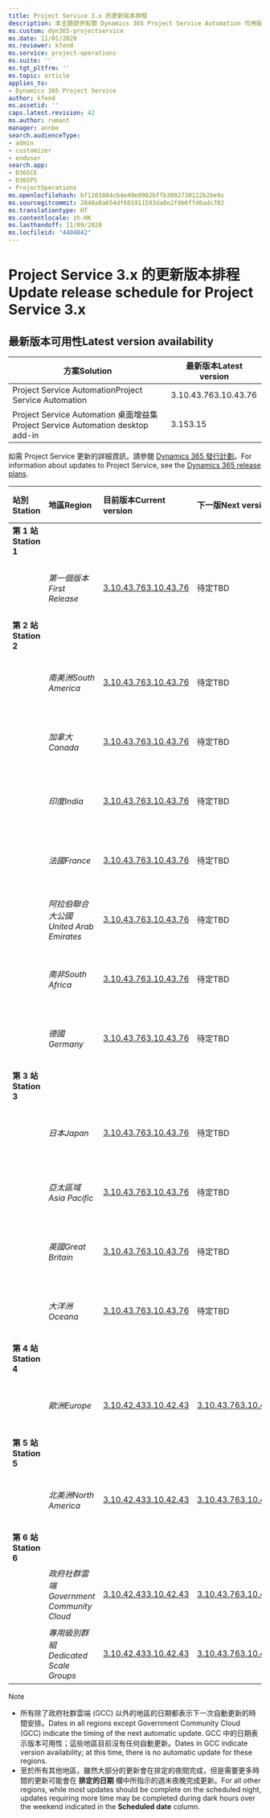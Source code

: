 ```yaml
---
title: Project Service 3.x 的更新版本排程
description: 本主題提供有關 Dynamics 365 Project Service Automation 可用版本與即將發行版本的資訊。
ms.custom: dyn365-projectservice
ms.date: 11/01/2020
ms.reviewer: kfend
ms.service: project-operations
ms.suite: ''
ms.tgt_pltfrm: ''
ms.topic: article
applies_to:
- Dynamics 365 Project Service
author: kfend
ms.assetid: ''
caps.latest.revision: 42
ms.author: rumant
manager: annbe
search.audienceType:
- admin
- customizer
- enduser
search.app:
- D365CE
- D365PS
- ProjectOperations
ms.openlocfilehash: bf1203884cb4e49e0982bffb3092730122b2be9c
ms.sourcegitcommit: 2848a8a654df601911593da8e2f9b6ffd6adc702
ms.translationtype: HT
ms.contentlocale: zh-HK
ms.lasthandoff: 11/09/2020
ms.locfileid: "4404842"
---
```

# <a name="update-release-schedule-for-project-service-3x"></a><span data-ttu-id="1b114-103">Project Service 3.x 的更新版本排程</span><span class="sxs-lookup"><span data-stu-id="1b114-103">Update release schedule for Project Service 3.x</span></span>

## <a name="latest-version-availability"></a><span data-ttu-id="1b114-104">最新版本可用性</span><span class="sxs-lookup"><span data-stu-id="1b114-104">Latest version availability</span></span>

| <span data-ttu-id="1b114-105">方案</span><span class="sxs-lookup"><span data-stu-id="1b114-105">Solution</span></span>  | <span data-ttu-id="1b114-106"> 最新版本</span><span class="sxs-lookup"><span data-stu-id="1b114-106">Latest version</span></span> |
|-------|----|
| <span data-ttu-id="1b114-107">Project Service Automation</span><span class="sxs-lookup"><span data-stu-id="1b114-107">Project Service Automation</span></span>    | <span data-ttu-id="1b114-108">3.10.43.76</span><span class="sxs-lookup"><span data-stu-id="1b114-108">3.10.43.76</span></span> |
| <span data-ttu-id="1b114-109">Project Service Automation 桌面增益集</span><span class="sxs-lookup"><span data-stu-id="1b114-109">Project Service Automation desktop add-in</span></span>                | <span data-ttu-id="1b114-110">3.15</span><span class="sxs-lookup"><span data-stu-id="1b114-110">3.15</span></span>          |

<span data-ttu-id="1b114-111">如需 Project Service 更新的詳細資訊，請參閱 [Dynamics 365 發行計劃](https://docs.microsoft.com/dynamics365/release-plans/)。</span><span class="sxs-lookup"><span data-stu-id="1b114-111">For information about updates to Project Service, see the [Dynamics 365 release plans](https://docs.microsoft.com/dynamics365/release-plans/).</span></span> 

| <span data-ttu-id="1b114-112">站別</span><span class="sxs-lookup"><span data-stu-id="1b114-112">Station</span></span>  | <span data-ttu-id="1b114-113">地區</span><span class="sxs-lookup"><span data-stu-id="1b114-113">Region</span></span> | <span data-ttu-id="1b114-114">目前版本</span><span class="sxs-lookup"><span data-stu-id="1b114-114">Current version</span></span> | <span data-ttu-id="1b114-115">下一版</span><span class="sxs-lookup"><span data-stu-id="1b114-115">Next version</span></span> |  <span data-ttu-id="1b114-116">排程日期</span><span class="sxs-lookup"><span data-stu-id="1b114-116">Scheduled date</span></span>
| :---   | :---   | :---   | :---   |:---   |         
|<span data-ttu-id="1b114-117"><strong>第 1 站</strong></span><span class="sxs-lookup"><span data-stu-id="1b114-117"><strong>Station 1</strong></span></span> | |  |  | |
| | <span data-ttu-id="1b114-118"><i>第一個版本</i></span><span class="sxs-lookup"><span data-stu-id="1b114-118"><i>First Release</i></span></span> | [<span data-ttu-id="1b114-119">3.10.43.76</span><span class="sxs-lookup"><span data-stu-id="1b114-119">3.10.43.76</span></span>](whats-new-ur-25.md) | <span data-ttu-id="1b114-120">待定</span><span class="sxs-lookup"><span data-stu-id="1b114-120">TBD</span></span> | <span data-ttu-id="1b114-121">2020 年 11 月 20 日</span><span class="sxs-lookup"><span data-stu-id="1b114-121">November 20, 2020</span></span>
|<span data-ttu-id="1b114-122"><strong>第 2 站</strong></span><span class="sxs-lookup"><span data-stu-id="1b114-122"><strong>Station 2</strong></span></span> | |  |  | |
| | <span data-ttu-id="1b114-123"><i>南美洲</i></span><span class="sxs-lookup"><span data-stu-id="1b114-123"><i>South America</i></span></span> | [<span data-ttu-id="1b114-124">3.10.43.76</span><span class="sxs-lookup"><span data-stu-id="1b114-124">3.10.43.76</span></span>](whats-new-ur-25.md) | <span data-ttu-id="1b114-125">待定</span><span class="sxs-lookup"><span data-stu-id="1b114-125">TBD</span></span> | <span data-ttu-id="1b114-126">2020 年 11 月 27 日</span><span class="sxs-lookup"><span data-stu-id="1b114-126">November 27, 2020</span></span>
| | <span data-ttu-id="1b114-127"><i>加拿大</i></span><span class="sxs-lookup"><span data-stu-id="1b114-127"><i>Canada</i></span></span> | [<span data-ttu-id="1b114-128">3.10.43.76</span><span class="sxs-lookup"><span data-stu-id="1b114-128">3.10.43.76</span></span>](whats-new-ur-25.md) | <span data-ttu-id="1b114-129">待定</span><span class="sxs-lookup"><span data-stu-id="1b114-129">TBD</span></span> | <span data-ttu-id="1b114-130">2020 年 11 月 27 日</span><span class="sxs-lookup"><span data-stu-id="1b114-130">November 27, 2020</span></span> 
| | <span data-ttu-id="1b114-131"><i>印度</i></span><span class="sxs-lookup"><span data-stu-id="1b114-131"><i>India</i></span></span> | [<span data-ttu-id="1b114-132">3.10.43.76</span><span class="sxs-lookup"><span data-stu-id="1b114-132">3.10.43.76</span></span>](whats-new-ur-25.md) | <span data-ttu-id="1b114-133">待定</span><span class="sxs-lookup"><span data-stu-id="1b114-133">TBD</span></span> | <span data-ttu-id="1b114-134">2020 年 11 月 27 日</span><span class="sxs-lookup"><span data-stu-id="1b114-134">November 27, 2020</span></span>
| | <span data-ttu-id="1b114-135"><i>法國</i></span><span class="sxs-lookup"><span data-stu-id="1b114-135"><i>France</i></span></span> | [<span data-ttu-id="1b114-136">3.10.43.76</span><span class="sxs-lookup"><span data-stu-id="1b114-136">3.10.43.76</span></span>](whats-new-ur-25.md) | <span data-ttu-id="1b114-137">待定</span><span class="sxs-lookup"><span data-stu-id="1b114-137">TBD</span></span> | <span data-ttu-id="1b114-138">2020 年 11 月 27 日</span><span class="sxs-lookup"><span data-stu-id="1b114-138">November 27, 2020</span></span>
| | <span data-ttu-id="1b114-139"><i>阿拉伯聯合大公國</i></span><span class="sxs-lookup"><span data-stu-id="1b114-139"><i>United Arab Emirates</i></span></span> | [<span data-ttu-id="1b114-140">3.10.43.76</span><span class="sxs-lookup"><span data-stu-id="1b114-140">3.10.43.76</span></span>](whats-new-ur-25.md) | <span data-ttu-id="1b114-141">待定</span><span class="sxs-lookup"><span data-stu-id="1b114-141">TBD</span></span> | <span data-ttu-id="1b114-142">2020 年 11 月 27 日</span><span class="sxs-lookup"><span data-stu-id="1b114-142">November 27, 2020</span></span>
| | <span data-ttu-id="1b114-143"><i>南非</i></span><span class="sxs-lookup"><span data-stu-id="1b114-143"><i>South Africa</i></span></span> | [<span data-ttu-id="1b114-144">3.10.43.76</span><span class="sxs-lookup"><span data-stu-id="1b114-144">3.10.43.76</span></span>](whats-new-ur-25.md) | <span data-ttu-id="1b114-145">待定</span><span class="sxs-lookup"><span data-stu-id="1b114-145">TBD</span></span> | <span data-ttu-id="1b114-146">2020 年 11 月 27 日</span><span class="sxs-lookup"><span data-stu-id="1b114-146">November 27, 2020</span></span>
| | <span data-ttu-id="1b114-147"><i>德國</i></span><span class="sxs-lookup"><span data-stu-id="1b114-147"><i>Germany</i></span></span> | [<span data-ttu-id="1b114-148">3.10.43.76</span><span class="sxs-lookup"><span data-stu-id="1b114-148">3.10.43.76</span></span>](whats-new-ur-25.md) | <span data-ttu-id="1b114-149">待定</span><span class="sxs-lookup"><span data-stu-id="1b114-149">TBD</span></span> | <span data-ttu-id="1b114-150">2020 年 11 月 27 日</span><span class="sxs-lookup"><span data-stu-id="1b114-150">November 27, 2020</span></span>
|<span data-ttu-id="1b114-151"><strong>第 3 站</strong></span><span class="sxs-lookup"><span data-stu-id="1b114-151"><strong>Station 3</strong></span></span> | |  |  | |
| | <span data-ttu-id="1b114-152"><i>日本</i></span><span class="sxs-lookup"><span data-stu-id="1b114-152"><i>Japan</i></span></span> | [<span data-ttu-id="1b114-153">3.10.43.76</span><span class="sxs-lookup"><span data-stu-id="1b114-153">3.10.43.76</span></span>](whats-new-ur-25.md) | <span data-ttu-id="1b114-154">待定</span><span class="sxs-lookup"><span data-stu-id="1b114-154">TBD</span></span> | <span data-ttu-id="1b114-155">2020 年 12 月 11 日</span><span class="sxs-lookup"><span data-stu-id="1b114-155">December 11, 2020</span></span>
| | <span data-ttu-id="1b114-156"><i>亞太區域</i></span><span class="sxs-lookup"><span data-stu-id="1b114-156"><i>Asia Pacific</i></span></span> | [<span data-ttu-id="1b114-157">3.10.43.76</span><span class="sxs-lookup"><span data-stu-id="1b114-157">3.10.43.76</span></span>](whats-new-ur-25.md) | <span data-ttu-id="1b114-158">待定</span><span class="sxs-lookup"><span data-stu-id="1b114-158">TBD</span></span> | <span data-ttu-id="1b114-159">2020 年 12 月 11 日</span><span class="sxs-lookup"><span data-stu-id="1b114-159">December 11, 2020</span></span>
| | <span data-ttu-id="1b114-160"><i>英國</i></span><span class="sxs-lookup"><span data-stu-id="1b114-160"><i>Great Britain</i></span></span> | [<span data-ttu-id="1b114-161">3.10.43.76</span><span class="sxs-lookup"><span data-stu-id="1b114-161">3.10.43.76</span></span>](whats-new-ur-25.md) | <span data-ttu-id="1b114-162">待定</span><span class="sxs-lookup"><span data-stu-id="1b114-162">TBD</span></span> | <span data-ttu-id="1b114-163">2020 年 12 月 11 日</span><span class="sxs-lookup"><span data-stu-id="1b114-163">December 11, 2020</span></span>
| | <span data-ttu-id="1b114-164"><i>大洋洲</i></span><span class="sxs-lookup"><span data-stu-id="1b114-164"><i>Oceana</i></span></span> | [<span data-ttu-id="1b114-165">3.10.43.76</span><span class="sxs-lookup"><span data-stu-id="1b114-165">3.10.43.76</span></span>](whats-new-ur-25.md) | <span data-ttu-id="1b114-166">待定</span><span class="sxs-lookup"><span data-stu-id="1b114-166">TBD</span></span> | <span data-ttu-id="1b114-167">2020 年 12 月 11 日</span><span class="sxs-lookup"><span data-stu-id="1b114-167">December 11, 2020</span></span>
|<span data-ttu-id="1b114-168"><strong>第 4 站</strong></span><span class="sxs-lookup"><span data-stu-id="1b114-168"><strong>Station 4</strong></span></span> | |  |  | |
| | <span data-ttu-id="1b114-169"><i>歐洲</i></span><span class="sxs-lookup"><span data-stu-id="1b114-169"><i>Europe</i></span></span> |[<span data-ttu-id="1b114-170">3.10.42.43</span><span class="sxs-lookup"><span data-stu-id="1b114-170">3.10.42.43</span></span>](whats-new-ur-24.md) | [<span data-ttu-id="1b114-171">3.10.43.76</span><span class="sxs-lookup"><span data-stu-id="1b114-171">3.10.43.76</span></span>](whats-new-ur-25.md) | <span data-ttu-id="1b114-172">2020 年 11 月 13 日</span><span class="sxs-lookup"><span data-stu-id="1b114-172">November 13, 2020</span></span>
|<span data-ttu-id="1b114-173"><strong>第 5 站</strong></span><span class="sxs-lookup"><span data-stu-id="1b114-173"><strong>Station 5</strong></span></span> | |  |  | |
| | <span data-ttu-id="1b114-174"><i>北美洲</i></span><span class="sxs-lookup"><span data-stu-id="1b114-174"><i>North America</i></span></span> |[<span data-ttu-id="1b114-175">3.10.42.43</span><span class="sxs-lookup"><span data-stu-id="1b114-175">3.10.42.43</span></span>](whats-new-ur-24.md) | [<span data-ttu-id="1b114-176">3.10.43.76</span><span class="sxs-lookup"><span data-stu-id="1b114-176">3.10.43.76</span></span>](whats-new-ur-25.md) | <span data-ttu-id="1b114-177">2020 年 11 月 20 日</span><span class="sxs-lookup"><span data-stu-id="1b114-177">November 20, 2020</span></span>
|<span data-ttu-id="1b114-178"><strong>第 6 站</strong></span><span class="sxs-lookup"><span data-stu-id="1b114-178"><strong>Station 6</strong></span></span> | |  |  | |
| | <span data-ttu-id="1b114-179"><i>政府社群雲端</i></span><span class="sxs-lookup"><span data-stu-id="1b114-179"><i>Government Community Cloud</i></span></span> |[<span data-ttu-id="1b114-180">3.10.42.43</span><span class="sxs-lookup"><span data-stu-id="1b114-180">3.10.42.43</span></span>](whats-new-ur-24.md) | [<span data-ttu-id="1b114-181">3.10.43.76</span><span class="sxs-lookup"><span data-stu-id="1b114-181">3.10.43.76</span></span>](whats-new-ur-25.md) | <span data-ttu-id="1b114-182">2020 年 11 月 20 日</span><span class="sxs-lookup"><span data-stu-id="1b114-182">November 20, 2020</span></span>
| | <span data-ttu-id="1b114-183"><i>專用級別群組</i></span><span class="sxs-lookup"><span data-stu-id="1b114-183"><i>Dedicated Scale Groups</i></span></span> |[<span data-ttu-id="1b114-184">3.10.42.43</span><span class="sxs-lookup"><span data-stu-id="1b114-184">3.10.42.43</span></span>](whats-new-ur-24.md) | [<span data-ttu-id="1b114-185">3.10.43.76</span><span class="sxs-lookup"><span data-stu-id="1b114-185">3.10.43.76</span></span>](whats-new-ur-25.md) | <span data-ttu-id="1b114-186">2020 年 11 月 27 日</span><span class="sxs-lookup"><span data-stu-id="1b114-186">November 27, 2020</span></span>

>[!Note]
> - <span data-ttu-id="1b114-187">所有除了政府社群雲端 (GCC) 以外的地區的日期都表示下一次自動更新的時間安排。</span><span class="sxs-lookup"><span data-stu-id="1b114-187">Dates in all regions except Government Community Cloud (GCC) indicate the timing of the next automatic update.</span></span> <span data-ttu-id="1b114-188">GCC 中的日期表示版本可用性；這些地區目前沒有任何自動更新。</span><span class="sxs-lookup"><span data-stu-id="1b114-188">Dates in GCC indicate version availability; at this time, there is no automatic update for these regions.</span></span>
> - <span data-ttu-id="1b114-189">至於所有其他地區，雖然大部分的更新會在排定的夜間完成，但是需要更多時間的更新可能會在 **排定的日期** 欄中所指示的週末夜晚完成更新。</span><span class="sxs-lookup"><span data-stu-id="1b114-189">For all other regions, while most updates should be complete on the scheduled night, updates requiring more time may be completed during dark hours over the weekend indicated in the **Scheduled date** column.</span></span>
